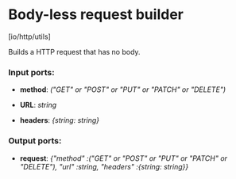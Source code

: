 # Body-less request builder

[io/http/utils]

Builds a HTTP request that has no body.

### Input ports:

* __method__: _("GET" or "POST" or "PUT" or "PATCH" or "DELETE")_



* __URL__: _string_



* __headers__: _{string: string}_



### Output ports:

* __request__: _{"method" :("GET" or "POST" or "PUT" or "PATCH" or "DELETE"), "url" :string, "headers" :{string: string}}_



